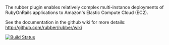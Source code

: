 The rubber plugin enables relatively complex multi-instance deployments of
RubyOnRails applications to Amazon's Elastic Compute Cloud (EC2).

See the documentation in the github wiki for more details:
http://github.com/rubber/rubber/wiki

[![Build Status](https://secure.travis-ci.org/wr0ngway/rubber.png)](http://travis-ci.org/wr0ngway/rubber)

